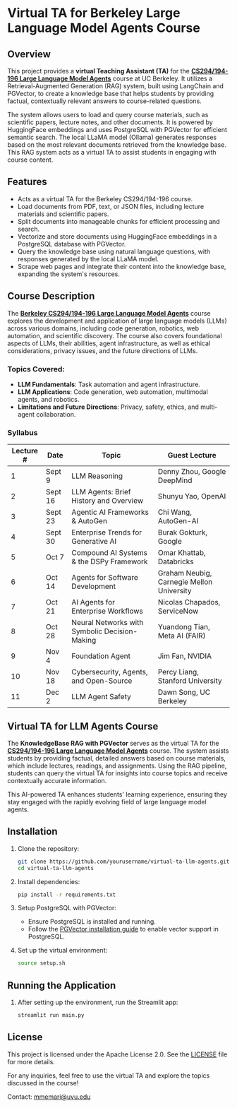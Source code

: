
# Virtual TA for Berkeley Large Language Model Agents Course

## Overview

This project provides a **virtual Teaching Assistant (TA)** for the **[CS294/194-196 Large Language Model Agents](https://rdi.berkeley.edu/llm-agents/f24)** course at UC Berkeley. It utilizes a Retrieval-Augmented Generation (RAG) system, built using LangChain and PGVector, to create a knowledge base that helps students by providing factual, contextually relevant answers to course-related questions.

The system allows users to load and query course materials, such as scientific papers, lecture notes, and other documents. It is powered by HuggingFace embeddings and uses PostgreSQL with PGVector for efficient semantic search. The local LLaMA model (Ollama) generates responses based on the most relevant documents retrieved from the knowledge base. This RAG system acts as a virtual TA to assist students in engaging with course content.

## Features

- Acts as a virtual TA for the Berkeley CS294/194-196 course.
- Load documents from PDF, text, or JSON files, including lecture materials and scientific papers.
- Split documents into manageable chunks for efficient processing and search.
- Vectorize and store documents using HuggingFace embeddings in a PostgreSQL database with PGVector.
- Query the knowledge base using natural language questions, with responses generated by the local LLaMA model.
- Scrape web pages and integrate their content into the knowledge base, expanding the system's resources.

## Course Description

The **[Berkeley CS294/194-196 Large Language Model Agents](https://rdi.berkeley.edu/llm-agents/f24)** course explores the development and application of large language models (LLMs) across various domains, including code generation, robotics, web automation, and scientific discovery. The course also covers foundational aspects of LLMs, their abilities, agent infrastructure, as well as ethical considerations, privacy issues, and the future directions of LLMs.

### Topics Covered:

- **LLM Fundamentals**: Task automation and agent infrastructure.
- **LLM Applications**: Code generation, web automation, multimodal agents, and robotics.
- **Limitations and Future Directions**: Privacy, safety, ethics, and multi-agent collaboration.

### Syllabus

| Lecture # | Date     | Topic                                     | Guest Lecture                             |
|-----------|----------|-------------------------------------------|-------------------------------------------|
| 1         | Sept 9   | LLM Reasoning                             | Denny Zhou, Google DeepMind               |
| 2         | Sept 16  | LLM Agents: Brief History and Overview    | Shunyu Yao, OpenAI                        |
| 3         | Sept 23  | Agentic AI Frameworks & AutoGen           | Chi Wang, AutoGen-AI                      |
| 4         | Sept 30  | Enterprise Trends for Generative AI       | Burak Gokturk, Google                     |
| 5         | Oct 7    | Compound AI Systems & the DSPy Framework  | Omar Khattab, Databricks                  |
| 6         | Oct 14   | Agents for Software Development           | Graham Neubig, Carnegie Mellon University |
| 7         | Oct 21   | AI Agents for Enterprise Workflows        | Nicolas Chapados, ServiceNow              |
| 8         | Oct 28   | Neural Networks with Symbolic Decision-Making | Yuandong Tian, Meta AI (FAIR)         |
| 9         | Nov 4    | Foundation Agent                          | Jim Fan, NVIDIA                           |
| 10        | Nov 18   | Cybersecurity, Agents, and Open-Source    | Percy Liang, Stanford University          |
| 11        | Dec 2    | LLM Agent Safety                          | Dawn Song, UC Berkeley                    |


## Virtual TA for LLM Agents Course

The **KnowledgeBase RAG with PGVector** serves as the virtual TA for the **[CS294/194-196 Large Language Model Agents](https://rdi.berkeley.edu/llm-agents/f24)** course. The system assists students by providing factual, detailed answers based on course materials, which include lectures, readings, and assignments. Using the RAG pipeline, students can query the virtual TA for insights into course topics and receive contextually accurate information.

This AI-powered TA enhances students' learning experience, ensuring they stay engaged with the rapidly evolving field of large language model agents.

## Installation

1. Clone the repository:
   ```bash
   git clone https://github.com/yourusername/virtual-ta-llm-agents.git
   cd virtual-ta-llm-agents
   ```

2. Install dependencies:
   ```bash
   pip install -r requirements.txt
   ```

3. Setup PostgreSQL with PGVector:
   - Ensure PostgreSQL is installed and running.
   - Follow the [PGVector installation guide](https://github.com/pgvector/pgvector) to enable vector support in PostgreSQL.

4. Set up the virtual environment:
   ```bash
   source setup.sh
   ```

## Running the Application

1. After setting up the environment, run the Streamlit app:
   ```bash
   streamlit run main.py
   ```

## License

This project is licensed under the Apache License 2.0. See the [LICENSE](./LICENSE) file for more details.

For any inquiries, feel free to use the virtual TA and explore the topics discussed in the course!

Contact: mmemari@uvu.edu
